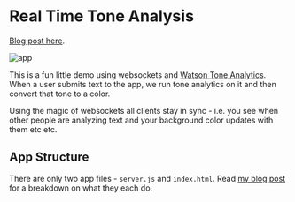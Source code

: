 # Real Time Tone Analysis

[Blog post here][bg].

![app](http://jkaufman.io/assets/images/post-images/ambient-sentiment-2/app.gif)

This is a fun little demo using websockets and [Watson Tone Analytics][ta].
When a user submits text to the app, we run tone analytics on it and then
convert that tone to a color.

Using the magic of websockets all clients stay in sync - i.e. you see when other
people are analyzing text and your background color updates with them etc etc.

## App Structure

There are only two app files - `server.js` and `index.html`. Read
[my blog post][bg] for a breakdown on what they each do.

[ta]: http://www.ibm.com/smarterplanet/us/en/ibmwatson/developercloud/tone-analyzer.html
[bg]: http://jkaufman.io/ambient-sentiment-part-two/
